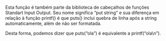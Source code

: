 Esta função é também parte da biblioteca de cabeçalhos de funções Standart Input Output. Seu nome significa “put string” e sua diferença em relação à função printf() é que puts() inclui quebra de linha após a string automaticamente, além de não ser formatada.

Desta forma, podemos dizer que puts(“ola”) é equivalente a printf(“ola\n”).